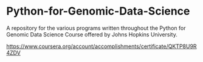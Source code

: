 # Python-for-Genomic-Data-Science
A repository for the various programs written throughout the Python for Genomic Data Science Course offered by Johns Hopkins University.

https://www.coursera.org/account/accomplishments/certificate/QKTP8U9R4ZDV
